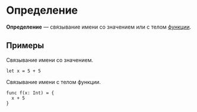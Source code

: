 # Определение

**Определение** — связывание имени со значением или с телом [функции](/ru/ride/functions).

## Примеры

Связывание имени со значением.

``` ride
let x = 5 + 5
```

Связывание имени с телом функции.

``` ride
func f(x: Int) = {
  x + 5
}
```
